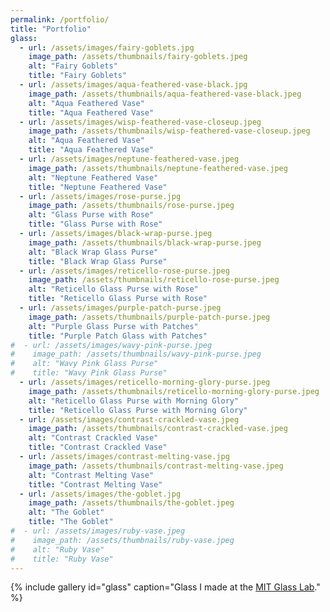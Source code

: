 ```yaml
---
permalink: /portfolio/
title: "Portfolio"
glass:
  - url: /assets/images/fairy-goblets.jpg
    image_path: /assets/thumbnails/fairy-goblets.jpeg
    alt: "Fairy Goblets"
    title: "Fairy Goblets"
  - url: /assets/images/aqua-feathered-vase-black.jpg
    image_path: /assets/thumbnails/aqua-feathered-vase-black.jpeg
    alt: "Aqua Feathered Vase"
    title: "Aqua Feathered Vase"
  - url: /assets/images/wisp-feathered-vase-closeup.jpeg
    image_path: /assets/thumbnails/wisp-feathered-vase-closeup.jpeg
    alt: "Aqua Feathered Vase"
    title: "Aqua Feathered Vase"
  - url: /assets/images/neptune-feathered-vase.jpeg
    image_path: /assets/thumbnails/neptune-feathered-vase.jpeg
    alt: "Neptune Feathered Vase"
    title: "Neptune Feathered Vase"
  - url: /assets/images/rose-purse.jpg
    image_path: /assets/thumbnails/rose-purse.jpeg
    alt: "Glass Purse with Rose"
    title: "Glass Purse with Rose"
  - url: /assets/images/black-wrap-purse.jpeg
    image_path: /assets/thumbnails/black-wrap-purse.jpeg
    alt: "Black Wrap Glass Purse"
    title: "Black Wrap Glass Purse"
  - url: /assets/images/reticello-rose-purse.jpeg
    image_path: /assets/thumbnails/reticello-rose-purse.jpeg
    alt: "Reticello Glass Purse with Rose"
    title: "Reticello Glass Purse with Rose"
  - url: /assets/images/purple-patch-purse.jpeg
    image_path: /assets/thumbnails/purple-patch-purse.jpeg
    alt: "Purple Glass Purse with Patches"
    title: "Purple Patch Glass with Patches"
#  - url: /assets/images/wavy-pink-purse.jpeg
#    image_path: /assets/thumbnails/wavy-pink-purse.jpeg
#    alt: "Wavy Pink Glass Purse"
#    title: "Wavy Pink Glass Purse"
  - url: /assets/images/reticello-morning-glory-purse.jpeg
    image_path: /assets/thumbnails/reticello-morning-glory-purse.jpeg
    alt: "Reticello Glass Purse with Morning Glory"
    title: "Reticello Glass Purse with Morning Glory"
  - url: /assets/images/contrast-crackled-vase.jpeg
    image_path: /assets/thumbnails/contrast-crackled-vase.jpeg
    alt: "Contrast Crackled Vase"
    title: "Contrast Crackled Vase"
  - url: /assets/images/contrast-melting-vase.jpg
    image_path: /assets/thumbnails/contrast-melting-vase.jpeg
    alt: "Contrast Melting Vase"
    title: "Contrast Melting Vase"
  - url: /assets/images/the-goblet.jpg
    image_path: /assets/thumbnails/the-goblet.jpeg
    alt: "The Goblet"
    title: "The Goblet"
#  - url: /assets/images/ruby-vase.jpeg
#    image_path: /assets/thumbnails/ruby-vase.jpeg
#    alt: "Ruby Vase"
#    title: "Ruby Vase"
---
```


{% include gallery id="glass" caption="Glass I made at the [MIT Glass Lab](https://glasslab.scripts.mit.edu/)." %}

